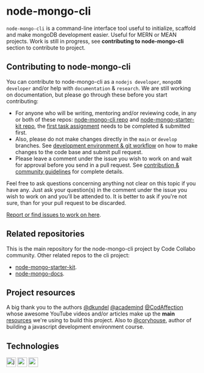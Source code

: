 # node-mongo-cli
`node-mongo-cli` is a command-line interface tool useful to initialize, scaffold and make mongoDB development easier. Useful for MERN or MEAN projects. Work is still in progress, see **contributing to node-mongo-cli** section to contribute to project.

<!--
More detailed description of the project to be added once the features in 1st release have been added successfully.

## How to use node-mongo-cli

Add how to use description once the features in 1st release have been added successfully.
-->

## Contributing to node-mongo-cli

You can contribute to node-mongo-cli as a `nodejs developer`, `mongoDB developer` and/or help with `documentation` & `research`. We are still working on documentation, but please go through these before you start contributing:
* For anyone who will be writing, mentoring and/or reviewing code, in any or both of these repos: [node-mongo-cli repo](https://github.com/code-collabo/node-mongo-cli) and [node-mongo-starter-kit repo](https://github.com/code-collabo/node-mongo-starter-kit), the [first task assignment](https://github.com/code-collabo/node-mongo-cli/issues/1#issuecomment-785559734) needs to be completed & submitted first.
* Also, please do not make changes directly in the `main` or `develop` branches. See [development environment & git workflow](https://github.com/code-collabo/node-mongo-docs/issues/2) on how to make changes to the code base and submit pull request.
* Please leave a comment under the issue you wish to work on and wait for approval before you send in a pull request. See [contribution & community guidelines](https://github.com/code-collabo/node-mongo-docs/issues/3) for complete details.

Feel free to ask questions concerning anything not clear on this topic if you have any. Just ask your question(s) in the comment under the issue you wish to work on and you'll be attended to. It is better to ask if you're not sure, than for your pull request to be discarded. 

[Report or find issues to work on here](https://github.com/code-collabo/node-mongo-cli/issues). 

## Related repositories
This is the main repository for the node-mongo-cli project by Code Collabo community. Other related repos to the cli project:
* [node-mongo-starter-kit](https://github.com/code-collabo/node-mongo-starter-kit).
* [node-mongo-docs](https://github.com/code-collabo/node-mongo-docs).

## Project resources
A big thank you to the authors [@dkundel](https://github.com/dkundel) [@academind](https://github.com/academind) [@CodAffection](https://github.com/CodAffection) whose awesome YouTube videos and/or articles make up the **main** [resources](https://github.com/code-collabo/node-mongo-docs/issues/1) we're using to build this project. Also to [@coryhouse](https://github.com/coryhouse), author of building a javascript development environment course.

## Technologies

[<img alt="javascript" height="25px" src="https://www.freepnglogos.com/uploads/javascript/javascript-online-logo-for-website-0.png" />](https://github.com/code-collabo/node-mongo-cli)
[<img alt="node js" height="25px" src="https://nodejs.org/static/images/logos/nodejs-new-pantone-black.svg" />](https://github.com/code-collabo/node-mongo-cli)
[<img alt="mongoDB" height="25px" src="https://webassets.mongodb.com/_com_assets/cms/MongoDB_Logo_FullColorBlack_RGB-4td3yuxzjs.png" />](https://github.com/code-collabo/node-mongo-cli)

